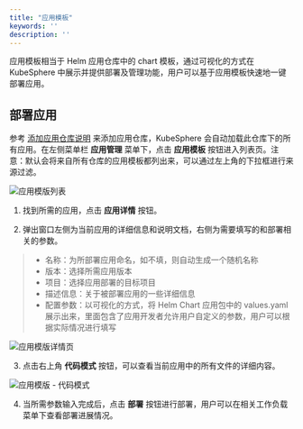 ```yaml
---
title: "应用模板"
keywords: ''
description: ''
---
```


应用模板相当于 Helm 应用仓库中的 chart 模板，通过可视化的方式在 KubeSphere 中展示并提供部署及管理功能，用户可以基于应用模板快速地一键部署应用。

## 部署应用

参考 [添加应用仓库说明](/zh-CN/manage-repo) 来添加应用仓库，KubeSphere 会自动加载此仓库下的所有应用。在左侧菜单栏 **应用管理** 菜单下，点击 **应用模板** 按钮进入列表页。注意：默认会将来自所有仓库的应用模板都列出来，可以通过左上角的下拉框进行来源过滤。

![应用模版列表](/apptemplates_list.png)

1. 找到所需的应用，点击 **应用详情** 按钮。

2. 弹出窗口左侧为当前应用的详细信息和说明文档，右侧为需要填写的和部署相关的参数。

> - 名称：为所部署应用命名，如不填，则自动生成一个随机名称
> - 版本：选择所需应用版本
> - 项目：选择应用部署的目标项目
> - 描述信息：关于被部署应用的一些详细信息
> - 配置参数：以可视化的方式，将 Helm Chart 应用包中的 values.yaml 展示出来，里面包含了应用开发者允许用户自定义的参数，用户可以根据实际情况进行填写

![应用模版详情页](/apptemplate_deploy.png)

3. 点击右上角 **代码模式** 按钮，可以查看当前应用中的所有文件的详细内容。

![应用模版 - 代码模式](/apptemplates_yaml.png)

4. 当所需参数输入完成后，点击 **部署** 按钮进行部署，用户可以在相关工作负载菜单下查看部署进展情况。
